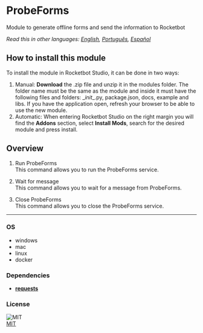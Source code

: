 # ProbeForms
  
Module to generate offline forms and send the information to Rocketbot  

*Read this in other languages: [English](README.md), [Português](README.pr.md), [Español](README.es.md)*

## How to install this module
  
To install the module in Rocketbot Studio, it can be done in two ways:
1. Manual: __Download__ the .zip file and unzip it in the modules folder. The folder name must be the same as the module and inside it must have the following files and folders: \__init__.py, package.json, docs, example and libs. If you have the application open, refresh your browser to be able to use the new module.
2. Automatic: When entering Rocketbot Studio on the right margin you will find the **Addons** section, select **Install Mods**, search for the desired module and press install.  


## Overview


1. Run ProbeForms  
This command allows you to run the ProbeForms service.

2. Wait for message  
This command allows you to wait for a message from ProbeForms.

3. Close ProbeForms  
This command allows you to close the ProbeForms service.  




----
### OS

- windows
- mac
- linux
- docker

### Dependencies
- [**requests**](https://pypi.org/project/requests/)
### License
  
![MIT](https://img.shields.io/github/license/instaloader/instaloader.svg)  
[MIT](https://opensource.org/license/mit)